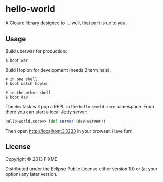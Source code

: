 # hello-world

A Clojure library designed to ... well, that part is up to you.

## Usage

Build uberwar for production:

```
$ boot war
```

Build Hoplon for development (needs 2 terminals):

```
# in one shell
$ boot watch hoplon

# in the other shell
$ boot dev
```

The `dev` task will pop a REPL in the `hello-world.core` namespace. From there
you can start a local Jetty server:

```clojure
hello-world.core=> (def server (dev-server))
```

Then open [http://localhost:33333](http://localhost:33333) in your browser. Have
fun!

## License

Copyright © 2013 FIXME

Distributed under the Eclipse Public License either version 1.0 or (at
your option) any later version.
